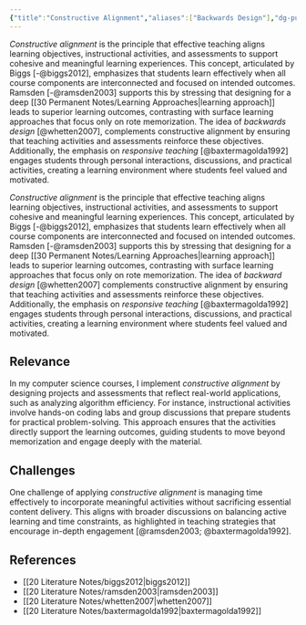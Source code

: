 ```yaml
---
{"title":"Constructive Alignment","aliases":["Backwards Design"],"dg-publish":true,"tags":["pedagogy","🪴"],"created":"2024-11-03","modified":"2024-11-03","permalink":"/30-permanent-notes/constructive-alignment/","dgPassFrontmatter":true,"updated":"2024-11-03"}
---
```



*Constructive alignment* is the principle that effective teaching aligns learning objectives, instructional activities, and assessments to support cohesive and meaningful learning experiences. This concept, articulated by Biggs [-@biggs2012], emphasizes that students learn effectively when all course components are interconnected and focused on intended outcomes. Ramsden [-@ramsden2003] supports this by stressing that designing for a deep [[30 Permanent Notes/Learning Approaches\|learning approach]] leads to superior learning outcomes, contrasting with surface learning approaches that focus only on rote memorization. The idea of *backwards design* [@whetten2007], complements constructive alignment by ensuring that teaching activities and assessments reinforce these objectives. Additionally, the emphasis on *responsive teaching* [@baxtermagolda1992] engages students through personal interactions, discussions, and practical activities, creating a learning environment where students feel valued and motivated.

*Constructive alignment* is the principle that effective teaching aligns learning objectives, instructional activities, and assessments to support cohesive and meaningful learning experiences. This concept, articulated by Biggs [-@biggs2012], emphasizes that students learn effectively when all course components are interconnected and focused on intended outcomes. Ramsden [-@ramsden2003] supports this by stressing that designing for a deep [[30 Permanent Notes/Learning Approaches\|learning approach]] leads to superior learning outcomes, contrasting with surface learning approaches that focus only on rote memorization. The idea of *backward design* [@whetten2007] complements constructive alignment by ensuring that teaching activities and assessments reinforce these objectives. Additionally, the emphasis on *responsive teaching* [@baxtermagolda1992] engages students through personal interactions, discussions, and practical activities, creating a learning environment where students feel valued and motivated.

## Relevance

In my computer science courses, I implement *constructive alignment* by designing projects and assessments that reflect real-world applications, such as analyzing algorithm efficiency. For instance, instructional activities involve hands-on coding labs and group discussions that prepare students for practical problem-solving. This approach ensures that the activities directly support the learning outcomes, guiding students to move beyond memorization and engage deeply with the material.

## Challenges

One challenge of applying *constructive alignment* is managing time effectively to incorporate meaningful activities without sacrificing essential content delivery. This aligns with broader discussions on balancing active learning and time constraints, as highlighted in teaching strategies that encourage in-depth engagement [@ramsden2003; @baxtermagolda1992].

## References

- [[20 Literature Notes/biggs2012\|biggs2012]]
- [[20 Literature Notes/ramsden2003\|ramsden2003]]
- [[20 Literature Notes/whetten2007\|whetten2007]]
- [[20 Literature Notes/baxtermagolda1992\|baxtermagolda1992]]
